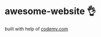 # awesome-website :ok_hand:                                                                                                                                                                                                                                                                                                   
built with help of <a href="http://johnelder.com/">codemy.com</a>
